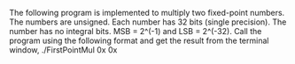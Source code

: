 The following program is implemented to multiply two fixed-point numbers.
The numbers are unsigned.
Each number has 32 bits (single precision).
The number has no integral bits.
MSB = 2^(-1) and LSB = 2^(-32).
Call the program using the following format and get the result from the terminal window,
./FirstPointMul 0x<first number in hex> 0x<second number in hex>

